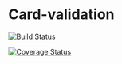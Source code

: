 # Card-validation
[![Build Status](https://www.travis-ci.com/nikunjkr/Card-validation.svg?branch=main)](https://www.travis-ci.com/nikunjkr/Card-validation)

[![Coverage Status](https://coveralls.io/repos/github/nikunjkr/Card-validation/badge.svg)](https://coveralls.io/github/nikunjkr/Card-validation)
